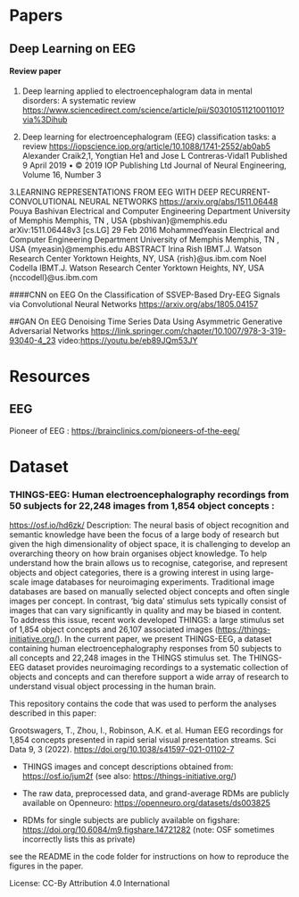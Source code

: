 # Papers

## Deep Learning on EEG

#### Review paper
1. Deep learning applied to electroencephalogram data in mental disorders: A systematic review
https://www.sciencedirect.com/science/article/pii/S0301051121001101?via%3Dihub

2. Deep learning for electroencephalogram (EEG) classification tasks: a review
https://iopscience.iop.org/article/10.1088/1741-2552/ab0ab5
Alexander Craik2,1, Yongtian He1 and Jose L Contreras-Vidal1
Published 9 April 2019 • © 2019 IOP Publishing Ltd
Journal of Neural Engineering, Volume 16, Number 3

3.LEARNING REPRESENTATIONS FROM EEG WITH DEEP RECURRENT-CONVOLUTIONAL NEURAL NETWORKS 
https://arxiv.org/abs/1511.06448
Pouya Bashivan Electrical and Computer Engineering Department University of Memphis Memphis, TN , USA {pbshivan}@memphis.edu arXiv:1511.06448v3  [cs.LG]  29 Feb 2016 MohammedYeasin Electrical and Computer Engineering Department University of Memphis Memphis, TN , USA {myeasin}@memphis.edu ABSTRACT Irina Rish IBMT.J. Watson Research Center Yorktown Heights, NY, USA {rish}@us.ibm.com Noel Codella IBMT.J. Watson Research Center Yorktown Heights, NY, USA {nccodell}@us.ibm.com

####CNN on EEG
On the Classification of SSVEP-Based Dry-EEG Signals via Convolutional Neural Networks
https://arxiv.org/abs/1805.04157


##GAN On EEG
Denoising Time Series Data Using Asymmetric Generative Adversarial Networks
https://link.springer.com/chapter/10.1007/978-3-319-93040-4_23
video:https://youtu.be/eb89JQm53JY




# Resources
## EEG

Pioneer of EEG : https://brainclinics.com/pioneers-of-the-eeg/


# Dataset
### THINGS-EEG: Human electroencephalography recordings from 50 subjects for 22,248 images from 1,854 object concepts :
https://osf.io/hd6zk/
Description: The neural basis of object recognition and semantic knowledge have been the focus of a large body of research but given the high dimensionality of object space, it is challenging to develop an overarching theory on how brain organises object knowledge. To help understand how the brain allows us to recognise, categorise, and represent objects and object categories, there is a growing interest in using large-scale image databases for neuroimaging experiments. Traditional image databases are based on manually selected object concepts and often single images per concept. In contrast, ‘big data’ stimulus sets typically consist of images that can vary significantly in quality and may be biased in content. To address this issue, recent work developed THINGS: a large stimulus set of 1,854 object concepts and 26,107 associated images (https://things-initiative.org/). In the current paper, we present THINGS-EEG, a dataset containing human electroencephalography responses from 50 subjects to all concepts and 22,248 images in the THINGS stimulus set. The THINGS-EEG dataset provides neuroimaging recordings to a systematic collection of objects and concepts and can therefore support a wide array of research to understand visual object processing in the human brain.

This repository contains the code that was used to perform the analyses described in this paper:

Grootswagers, T., Zhou, I., Robinson, A.K. et al. Human EEG recordings for 1,854 concepts presented in rapid serial visual presentation streams. Sci Data 9, 3 (2022). https://doi.org/10.1038/s41597-021-01102-7

- THINGS images and concept descriptions obtained from: https://osf.io/jum2f (see also: https://things-initiative.org/)

- The raw data, preprocessed data, and grand-average RDMs are publicly available on Openneuro: https://openneuro.org/datasets/ds003825

- RDMs for single subjects are publicly available on figshare: https://doi.org/10.6084/m9.figshare.14721282 (note: OSF sometimes incorrectly lists this as private)

see the README in the code folder for instructions on how to reproduce the figures in the paper.

License: CC-By Attribution 4.0 International 
